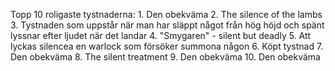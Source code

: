 Topp 10 roligaste tystnaderna:
	1. Den obekväma
	2. The silence of the lambs
	3. Tystnaden som uppstår när man har släppt något från hög höjd och spänt lyssnar efter ljudet när det landar
	4. "Smygaren" - silent but deadly
	5. Att lyckas silencea en warlock som försöker summona någon
	6. Köpt tystnad
	7. Den obekväma
	8. The silent treatment
	9. Den obekväma
	10. Den obekväma
